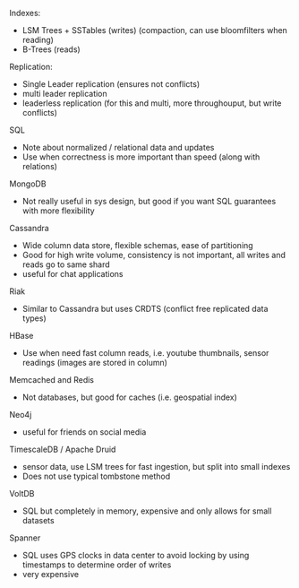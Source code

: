 

Indexes:
- LSM Trees + SSTables (writes) (compaction, can use bloomfilters when reading)
- B-Trees (reads)

Replication:
- Single Leader replication (ensures not conflicts)
- multi leader replication
- leaderless replication (for this and multi, more throughouput, but write conflicts)

SQL
- Note about normalized / relational data and updates
- Use when correctness is more important than speed (along with relations)

MongoDB
- Not really useful in sys design, but good if you want SQL guarantees with more flexibility

Cassandra
- Wide column data store, flexible schemas, ease of partitioning
- Good for high write volume, consistency is not important, all writes and reads go to same shard
- useful for chat applications

Riak
- Similar to Cassandra but uses CRDTS (conflict free replicated data types)

HBase
- Use when need fast column reads, i.e. youtube thumbnails, sensor readings (images are stored in column)

Memcached and Redis
- Not databases, but good for caches (i.e. geospatial index)

Neo4j
- useful for friends on social media

TimescaleDB / Apache Druid
- sensor data, use LSM trees for fast ingestion, but split into small indexes
- Does not use typical tombstone method

VoltDB
- SQL but completely in memory, expensive and only allows for small datasets

Spanner
- SQL uses GPS clocks in data center to avoid locking by using timestamps to determine order of writes
- very expensive




